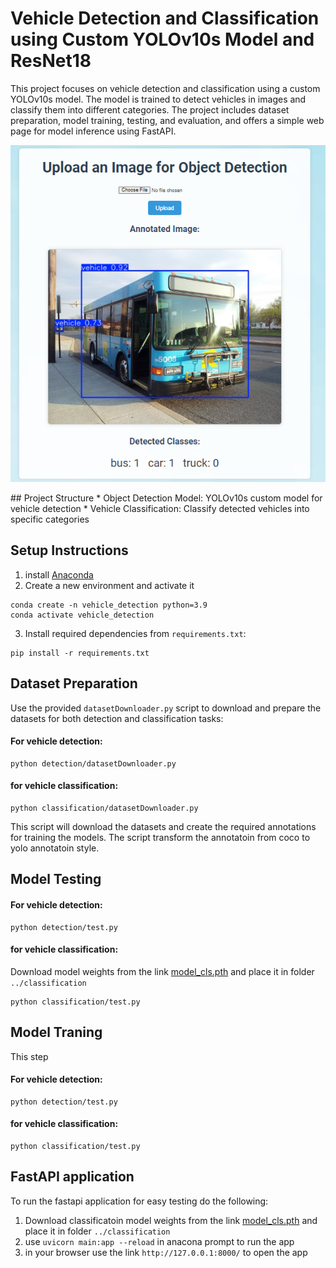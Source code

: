 # Vehicle Detection and Classification using Custom YOLOv10s Model and ResNet18
This project focuses on vehicle detection and classification using a custom YOLOv10s model. The model is trained to detect vehicles in images and classify them into different categories. The project includes dataset preparation, model training, testing, and evaluation, and offers a simple web page for model inference using FastAPI.

<p align="center">
  <img src="https://github.com/omarhassan97/customVehicleDetection/blob/main/static/output_.png" alt="example" />
</p>
## Project Structure
* Object Detection Model: YOLOv10s custom model for vehicle detection
* Vehicle Classification: Classify detected vehicles into specific categories

## Setup Instructions
1. install [Anaconda](https://www.anaconda.com/)
2. Create a new environment and activate it
```
conda create -n vehicle_detection python=3.9
conda activate vehicle_detection
```
   
3. Install required dependencies from `requirements.txt`:
```
pip install -r requirements.txt
```

## Dataset Preparation

Use the provided `datasetDownloader.py` script to download and prepare the datasets for both detection and classification tasks:

#### For vehicle detection:
```
python detection/datasetDownloader.py

```

#### for vehicle classification:
```
python classification/datasetDownloader.py
```


This script will download the datasets and create the required annotations for training the models. The script transform the annotatoin from coco to yolo annotatoin style.


## Model Testing

 

#### For vehicle detection:
```
python detection/test.py

```

#### for vehicle classification:
Download model weights from the link [model_cls.pth](https://drive.google.com/file/d/1Mio_Cli-jBPtciy4-TenivEheWdT-qG-/view?usp=sharing) and place it in folder `../classification`

```
python classification/test.py
```

## Model Traning
 This step 
#### For vehicle detection:
```
python detection/test.py

```

#### for vehicle classification:
```
python classification/test.py
```

##  FastAPI application

To run the fastapi application for easy testing do the following:
1. Download classificatoin model weights from the link [model_cls.pth](https://drive.google.com/file/d/1Mio_Cli-jBPtciy4-TenivEheWdT-qG-/view?usp=sharing) and place it in folder `../classification`
2. use `uvicorn main:app --reload` in anacona prompt to run the app
3. in your browser use the link `http://127.0.0.1:8000/` to open the app

